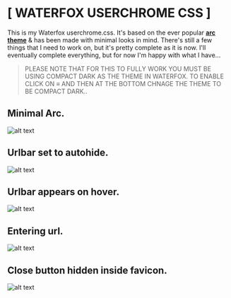 # [ WATERFOX USERCHROME CSS ]


This is my Waterfox userchrome.css. It's based on the ever popular [**arc theme**](https://github.com/horst3180/Arc-theme) & has been made with minimal looks in mind. There's still a few things that I need to work on, but it's pretty complete as it is now. I'll eventually complete everything, but for now I'm happy with what I have...

> PLEASE NOTE THAT FOR THIS TO FULLY WORK YOU MUST BE USING COMPACT DARK AS THE THEME IN WATERFOX. TO ENABLE CLICK ON ≡ AND THEN AT THE BOTTOM CHNAGE THE THEME TO BE COMPACT DARK..

## Minimal Arc.
![alt text](https://i.imgur.com/EpFUl4N.gif "Minimal Arc gif")

## Urlbar set to autohide.
![alt text](https://i.imgur.com/oNIz90h.png "Urlbar set to autohide")

## Urlbar appears on hover.
![alt text](https://i.imgur.com/jVOmhxg.png "Urlbar appears on hover")

## Entering url.
![alt text](https://i.imgur.com/xEyUiqQ.png "Entering url")

## Close button hidden inside favicon.
![alt text](https://i.imgur.com/vW7nq7r.png "Close Button")
